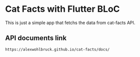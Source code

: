 # Cat Facts with Flutter BLoC

This is just a simple app that fetchs the data from cat-facts API.

## API documents link
```bash
https://alexwohlbruck.github.io/cat-facts/docs/
```

